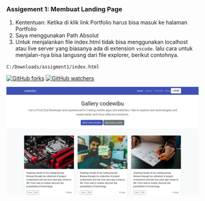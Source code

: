 ### Assigement 1: Membuat Landing Page

1. Kententuan: Ketika di klik link Portfolio harus bisa masuk ke halaman Portfolio
2. Saya menggunakan Path Absolut
3. Untuk menjalankan file index.html tidak bisa menggunakan localhost atau live server yang biasanya ada di extension `vscode`. lalu cara untuk menjalan-nya bisa langusng dari file explorer, berikut contohnya.

```vim
C:/Downloads/assigment1/index.html
```

[![GitHub forks](https://img.shields.io/github/forks/Naereen/StrapDown.js.svg?style=social&label=Fork&maxAge=2592000)](https://github.com/mhaemnn/portfolio/network/members) [![GitHub watchers](https://img.shields.io/github/watchers/Naereen/StrapDown.js.svg?style=social&label=Watch&maxAge=2592000)](https://github.com/mhaemnn/portfolio/watchers)

![destop](./img/destop.png)
